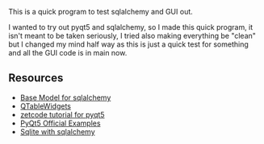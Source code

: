 This is a quick program to test sqlalchemy and GUI out.

I wanted to try out pyqt5 and sqlalchemy, so I made this quick program, it isn't meant to be taken seriously, I tried also making everything be "clean" but I changed my mind half way as this is just a quick test for something and all the GUI code is in main now.

## Resources
- [Base Model for sqlalchemy](https://dev.to/chidioguejiofor/making-sqlalchemy-models-simpler-by-creating-a-basemodel-3m9c) 
- [QTableWidgets](https://www.youtube.com/watch?v=eBsdnH78mzw)
- [zetcode tutorial for pyqt5](https://zetcode.com/gui/pyqt5/)
- [PyQt5 Official Examples](https://github.com/PyQt5/Examples)
- [Sqlite with sqlalchemy](https://realpython.com/python-sqlite-sqlalchemy/)

